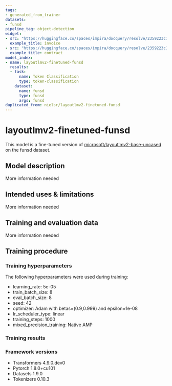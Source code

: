 ```yaml
---
tags:
- generated_from_trainer
datasets:
- funsd
pipeline_tag: object-detection
widget:
- src: "https://huggingface.co/spaces/impira/docquery/resolve/2359223c1837a7587402bda0f2643382a6eefeab/invoice.png"
  example_title: invoice
- src: "https://huggingface.co/spaces/impira/docquery/resolve/2359223c1837a7587402bda0f2643382a6eefeab/contract.jpeg"
  example_title: contract
model_index:
- name: layoutlmv2-finetuned-funsd
  results:
  - task:
      name: Token Classification
      type: token-classification
    dataset:
      name: funsd
      type: funsd
      args: funsd
duplicated_from: nielsr/layoutlmv2-finetuned-funsd
---
```


<!-- This model card has been generated automatically according to the information the Trainer had access to. You
should probably proofread and complete it, then remove this comment. -->

# layoutlmv2-finetuned-funsd

This model is a fine-tuned version of [microsoft/layoutlmv2-base-uncased](https://huggingface.co/microsoft/layoutlmv2-base-uncased) on the funsd dataset.

## Model description

More information needed

## Intended uses & limitations

More information needed

## Training and evaluation data

More information needed

## Training procedure

### Training hyperparameters

The following hyperparameters were used during training:
- learning_rate: 5e-05
- train_batch_size: 8
- eval_batch_size: 8
- seed: 42
- optimizer: Adam with betas=(0.9,0.999) and epsilon=1e-08
- lr_scheduler_type: linear
- training_steps: 1000
- mixed_precision_training: Native AMP

### Training results



### Framework versions

- Transformers 4.9.0.dev0
- Pytorch 1.8.0+cu101
- Datasets 1.9.0
- Tokenizers 0.10.3
